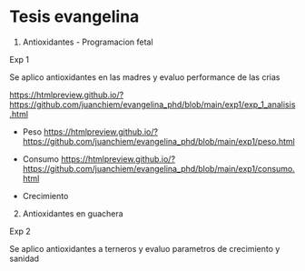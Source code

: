 # Tesis evangelina

1. Antioxidantes - Programacion fetal 

Exp 1

Se aplico antioxidantes en las madres y evaluo performance de las crias

https://htmlpreview.github.io/?https://github.com/juanchiem/evangelina_phd/blob/main/exp1/exp_1_analisis.html

* Peso https://htmlpreview.github.io/?https://github.com/juanchiem/evangelina_phd/blob/main/exp1/peso.html

* Consumo https://htmlpreview.github.io/?https://github.com/juanchiem/evangelina_phd/blob/main/exp1/consumo.html

* Crecimiento

2. Antioxidantes en guachera

Exp 2

Se aplico antioxidantes a terneros y evaluo parametros de crecimiento y sanidad
